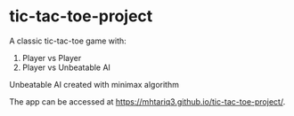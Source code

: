 # tic-tac-toe-project

A classic tic-tac-toe game with:
  1. Player vs Player
  2. Player vs Unbeatable AI
 
Unbeatable AI created with minimax algorithm

The app can be accessed at https://mhtariq3.github.io/tic-tac-toe-project/.
